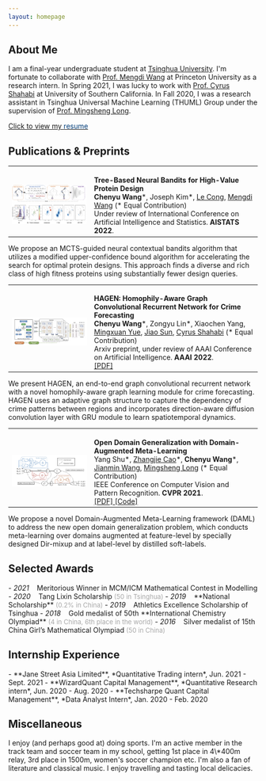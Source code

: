 ```yaml
---
layout: homepage
---
```


<h2><div id="about">About Me</div></h2>

I am a final-year undergraduate student at [Tsinghua University](https://www.tsinghua.edu.cn/en/index.htm). I'm fortunate to collaborate with [Prof. Mengdi Wang](https://mwang.princeton.edu/) at Princeton University as a research intern. In Spring 2021, I was lucky to work with [Prof. Cyrus Shahabi](https://viterbi.usc.edu/directory/faculty/Shahabi/Cyrus) at University of Southern California. In Fall 2020, I was a research assistant in Tsinghua Universal Machine Learning (THUML) Group under the supervision of [Prof. Mingsheng Long](http://ise.thss.tsinghua.edu.cn/~mlong/).

[Click to view my <font color="#003D79">resume</font>](resume_ChenyuWang.pdf)
<br>

<h2><div id="pub">Publications & Preprints</div></h2>
<table frame=void rules=none>
    <tr>
        <td width="33%">
            <!--左侧内容-->
            <br>
            <img src="1.jpg">
        </td>
        <td>
            <!--右侧内容-->
            <br>
            <b> Tree-Based Neural Bandits for High-Value Protein Design </b>
            <br>
            <b>Chenyu Wang</b>*, Joseph Kim*, <a href="https://profiles.stanford.edu/186687">Le Cong</a>, <a href="https://mwang.princeton.edu/">Mengdi Wang</a> (* Equal Contribution)
            <br>
            Under review of International Conference on Artificial Intelligence and Statistics. <b>AISTATS 2022</b>.
        </td>
    </tr>
</table>

We propose an MCTS-guided neural contextual bandits algorithm that utilizes a modified upper-confidence bound algorithm for accelerating the search for optimal protein designs. This approach finds a diverse and rich class of high fitness proteins using substantially fewer design queries.

<table style="margin-left: auto; margin-right: auto;" frame=void rules=none>
    <tr>
        <td width="33%">
            <!--左侧内容-->
            <br>
            <img src="2.jpg">
        </td>
        <td>
            <!--右侧内容-->
            <br>
            <b> HAGEN: Homophily-Aware Graph Convolutional Recurrent Network for Crime Forecasting </b>
            <br>
            <b>Chenyu Wang</b>*, Zongyu Lin*, Xiaochen Yang, <a href="http://www-scf.usc.edu/~mingxuay/">Mingxuan Yue</a>, <a href="https://caozhangjie.github.io/">Jiao Sun</a>, <a href="https://viterbi.usc.edu/directory/faculty/Shahabi/Cyrus">Cyrus Shahabi</a> (* Equal Contribution)
            <br>
            Arxiv preprint, under review of AAAI Conference on Artificial Intelligence. <b>AAAI 2022</b>.
            <br>
            <a href="https://arxiv.org/pdf/2109.12846.pdf"> [PDF] </a>
        </td>
    </tr>
</table>

We present HAGEN, an end-to-end graph convolutional recurrent network with a novel homophily-aware graph learning module for crime forecasting. HAGEN uses an adaptive graph structure to capture the dependency of crime patterns between regions and incorporates direction-aware diffusion convolution layer with GRU module to learn spatiotemporal dynamics.

<table style="margin-left: auto; margin-right: auto;" frame=void rules=none>
    <tr>
        <td width="33%">
            <!--左侧内容-->
            <br>
            <img src="3.jpg">
        </td>
        <td>
            <!--右侧内容-->
            <br>
            <b> Open Domain Generalization with Domain-Augmented Meta-Learning </b>
            <br>
            Yang Shu*, <a href="https://caozhangjie.github.io/">Zhangjie Cao</a>*, <b>Chenyu Wang</b>*, <a href="https://www.thss.tsinghua.edu.cn/publish/soften/3131/2010/20101219100058471372347/20101219100058471372347_.html">Jianmin Wang</a>, <a href="http://ise.thss.tsinghua.edu.cn/~mlong/">Mingsheng Long</a> (* Equal Contribution)
            <br>
            IEEE Conference on Computer Vision and Pattern Recognition. <b>CVPR 2021</b>.
            <br>
            <a href="https://arxiv.org/pdf/2104.03620.pdf"> [PDF] </a> <a href="https://github.com/thuml/OpenDG-DAML"> [Code] </a>
        </td>
    </tr>
</table>

We propose a novel Domain-Augmented Meta-Learning framework (DAML) to address the new open domain generalization problem, which conducts meta-learning over domains augmented at feature-level by specially designed Dir-mixup and at label-level by distilled soft-labels.
<br>

<h2><div id="award">Selected Awards</div></h2>
- <i>2021</i> &nbsp;&nbsp; Meritorious Winner in MCM/ICM Mathematical Contest in Modelling
- <i>2020</i> &nbsp;&nbsp; Tang Lixin Scholarship <font size="2" color="#A8A8A8">(50 in Tsinghua)</font>
- <i>2019</i> &nbsp;&nbsp; **National Scholarship** <font size="2" color="#A8A8A8">(0.2% in China)</font>
- <i>2019</i> &nbsp;&nbsp; Athletics Excellence Scholarship of Tsinghua
- <i>2018</i> &nbsp;&nbsp; Gold medalist of 50th **International Chemistry Olympiad** <font size="2" color="#A8A8A8">(4 in China, 6th place in the world)</font>
- <i>2016</i> &nbsp;&nbsp; Silver medalist of 15th China Girl’s Mathematical Olympiad <font size="2" color="#A8A8A8">(50 in China)</font>
<br>

<h2><div id="intern">Internship Experience</div></h2>
- **Jane Street Asia Limited**, *Quantitative Trading intern*, Jun. 2021 - Sept. 2021
- **WizardQuant Capital Management**, *Quantitative Research intern*, Jun. 2020 - Aug. 2020
- **Techsharpe Quant Capital Management**, *Data Analyst Intern*, Jan. 2020 - Feb. 2020
<br>

<h2><div id="other">Miscellaneous</div></h2>
I enjoy (and perhaps good at) doing sports. I'm an active member in the track team and soccer team in my school, getting 1st place in 4\*400m relay, 3rd place in 1500m, women's soccer champion etc. I'm also a fan of literature and classical music. I enjoy travelling and tasting local delicacies. 
<br>
